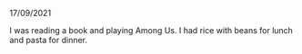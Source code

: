 17/09/2021

I was reading a book and playing Among Us. I had rice with beans for lunch and pasta for dinner.